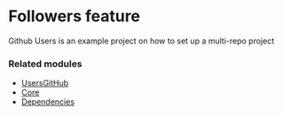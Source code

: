 # Followers feature

Github Users is an example project on how to set up a multi-repo project

### Related modules

- [UsersGitHub](https://github.com/AMarturelo/app-usersgithub-android)
- [Core](https://github.com/AMarturelo/usersgithub-android-core)
- [Dependencies](https://github.com/AMarturelo/usersgithub-android-dependencies)